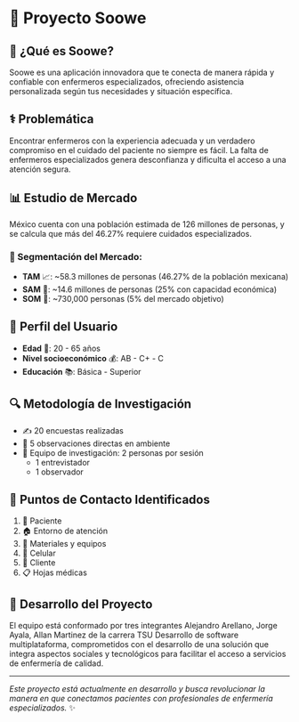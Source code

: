 # 🏥 Proyecto Soowe

## 🤔 ¿Qué es Soowe?
Soowe es una aplicación innovadora que te conecta de manera rápida y confiable con enfermeros especializados, ofreciendo asistencia personalizada según tus necesidades y situación específica.

## ⚕️ Problemática 
Encontrar enfermeros con la experiencia adecuada y un verdadero compromiso en el cuidado del paciente no siempre es fácil. La falta de enfermeros especializados genera desconfianza y dificulta el acceso a una atención segura.

## 📊 Estudio de Mercado
México cuenta con una población estimada de 126 millones de personas, y se calcula que más del 46.27% requiere cuidados especializados.

### 🎯 Segmentación del Mercado:
- **TAM** 📈: ~58.3 millones de personas (46.27% de la población mexicana)
- **SAM** 🎯: ~14.6 millones de personas (25% con capacidad económica)
- **SOM** 🎪: ~730,000 personas (5% del mercado objetivo)

## 👥 Perfil del Usuario
- **Edad** 📅: 20 - 65 años
- **Nivel socioeconómico** 💰: AB - C+ - C
- **Educación** 📚: Básica - Superior

## 🔍 Metodología de Investigación
- ✍️ 20 encuestas realizadas
- 👀 5 observaciones directas en ambiente
- 👥 Equipo de investigación: 2 personas por sesión
  - 1 entrevistador
  - 1 observador

## 📝 Puntos de Contacto Identificados
1. 👤 Paciente
2. 🏠 Entorno de atención
3. 🔧 Materiales y equipos
4. 📱 Celular
5. 🤝 Cliente
6. 📋 Hojas médicas

## 🚀 Desarrollo del Proyecto
El equipo está conformado por tres integrantes Alejandro Arellano, Jorge Ayala, Allan Martinez de la carrera TSU Desarrollo de software multiplataforma, comprometidos con el desarrollo de una solución que integra aspectos sociales y tecnológicos para facilitar el acceso a servicios de enfermería de calidad.

---
*Este proyecto está actualmente en desarrollo y busca revolucionar la manera en que conectamos pacientes con profesionales de enfermería especializados.* ✨

